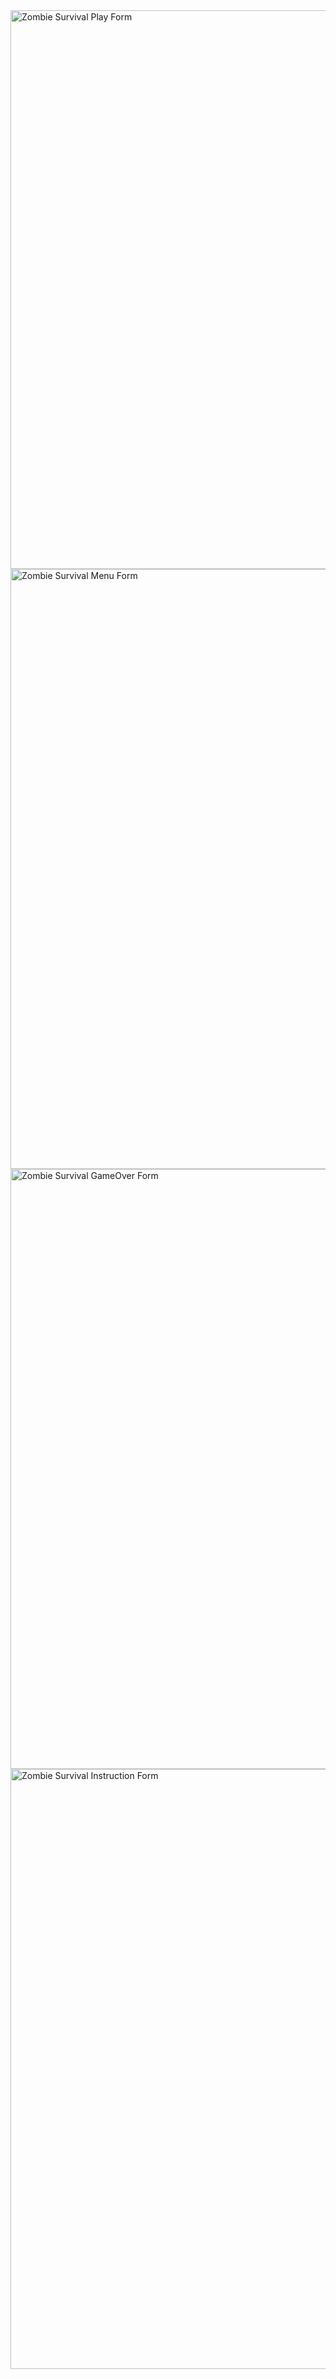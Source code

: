 <img width="894" alt="Zombie Survival Play Form" src="https://github.com/user-attachments/assets/4d64a836-d348-43b2-9663-144f4fd03089">
<img width="960" alt="Zombie Survival Menu Form" src="https://github.com/user-attachments/assets/d0ed251d-700d-4356-b360-d96c0a82804c">
<img width="960" alt="Zombie Survival GameOver Form" src="https://github.com/user-attachments/assets/f0497323-f3c5-4815-8ab6-b2c4d3c78e1d">
<img width="960" alt="Zombie Survival Instruction Form" src="https://github.com/user-attachments/assets/2b3f951e-4c09-404e-a1a9-85dca2ec4d4c">
